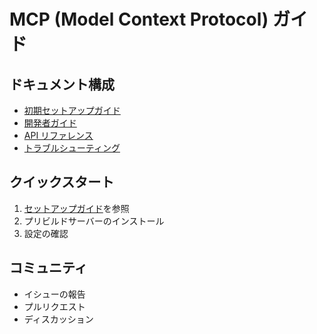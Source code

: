 # MCP (Model Context Protocol) ガイド

## ドキュメント構成
- [初期セットアップガイド](docs/getting-started.md)
- [開発者ガイド](docs/development-guide.md)
- [API リファレンス](docs/api-reference.md)
- [トラブルシューティング](docs/troubleshooting.md)

## クイックスタート
1. [セットアップガイド](docs/getting-started.md)を参照
2. プリビルドサーバーのインストール
3. 設定の確認

## コミュニティ
- イシューの報告
- プルリクエスト
- ディスカッション